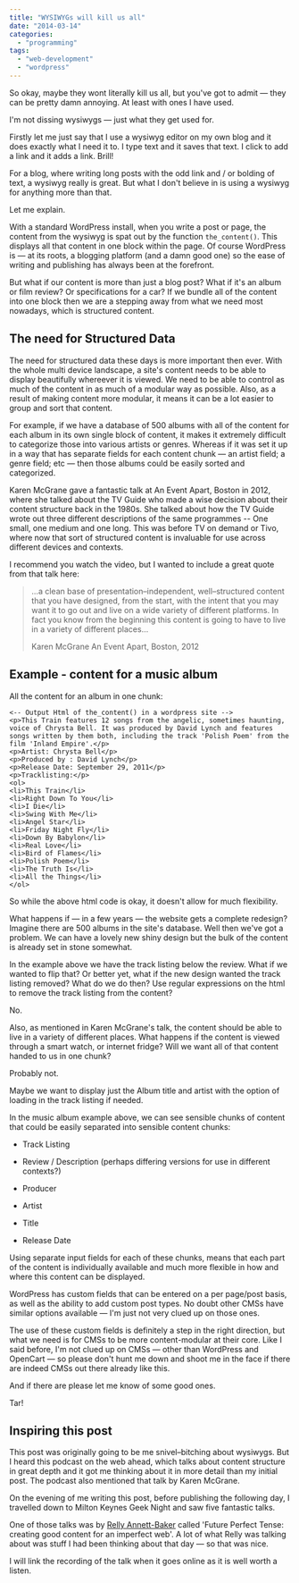 ```yaml
---
title: "WYSIWYGs will kill us all"
date: "2014-03-14"
categories: 
  - "programming"
tags: 
  - "web-development"
  - "wordpress"
---
```


So okay, maybe they wont literally kill us all, but you've got to admit — they can be pretty damn annoying. At least with ones I have used.

I'm not dissing wysiwygs — just what they get used for.

Firstly let me just say that I use a wysiwyg editor on my own blog and it does exactly what I need it to. I type text and it saves that text. I click to add a link and it adds a link. Brill!

For a blog, where writing long posts with the odd link and / or bolding of text, a wysiwyg really is great. But what I don't believe in is using a wysiwyg for anything more than that.

Let me explain.

With a standard WordPress install, when you write a post or page, the content from the wysiwyg is spat out by the function `the_content()`. This displays all that content in one block within the page. Of course WordPress is — at its roots, a blogging platform (and a damn good one) so the ease of writing and publishing has always been at the forefront.

But what if our content is more than just a blog post? What if it's an album or film review? Or specifications for a car? If we bundle all of the content into one block then we are a stepping away from what we need most nowadays, which is structured content.

## The need for Structured Data

The need for structured data these days is more important then ever. With the whole multi device landscape, a site's content needs to be able to display beautifully whereever it is viewed. We need to be able to control as much of the content in as much of a modular way as possible. Also, as a result of making content more modular, it means it can be a lot easier to group and sort that content.

For example, if we have a database of 500 albums with all of the content for each album in its own single block of content, it makes it extremely difficult to categorize those into various artists or genres. Whereas if it was set it up in a way that has separate fields for each content chunk — an artist field; a genre field; etc — then those albums could be easily sorted and categorized.

Karen McGrane gave a fantastic talk at An Event Apart, Boston in 2012, where she talked about the TV Guide who made a wise decision about their content structure back in the 1980s. She talked about how the TV Guide wrote out three different descriptions of the same programmes -- One small, one medium and one long. This was before TV on demand or Tivo, where now that sort of structured content is invaluable for use across different devices and contexts.

I recommend you watch the video, but I wanted to include a great quote from that talk here:

> ...a clean base of presentation–independent, well–structured content that you have designed, from the start, with the intent that you may want it to go out and live on a wide variety of different platforms. In fact you know from the beginning this content is going to have to live in a variety of different places…
> 
> Karen McGrane An Event Apart, Boston, 2012

## Example - content for a music album

All the content for an album in one chunk:

```
<-- Output Html of the_content() in a wordpress site -->
<p>This Train features 12 songs from the angelic, sometimes haunting, voice of Chrysta Bell. It was produced by David Lynch and features songs written by them both, including the track 'Polish Poem' from the film 'Inland Empire'.</p>
<p>Artist: Chrysta Bell</p>
<p>Produced by : David Lynch</p>
<p>Release Date: September 29, 2011</p>
<p>Tracklisting:</p>
<ol>
<li>This Train</li>
<li>Right Down To You</li>
<li>I Die</li>
<li>Swing With Me</li>
<li>Angel Star</li>
<li>Friday Night Fly</li>
<li>Down By Babylon</li>
<li>Real Love</li>
<li>Bird of Flames</li>
<li>Polish Poem</li>
<li>The Truth Is</li>
<li>All the Things</li>
</ol>
```

So while the above html code is okay, it doesn't allow for much flexibility.

What happens if — in a few years — the website gets a complete redesign? Imagine there are 500 albums in the site's database. Well then we've got a problem. We can have a lovely new shiny design but the bulk of the content is already set in stone somewhat.

In the example above we have the track listing below the review. What if we wanted to flip that? Or better yet, what if the new design wanted the track listing removed? What do we do then? Use regular expressions on the html to remove the track listing from the content?

No.

Also, as mentioned in Karen McGrane's talk, the content should be able to live in a variety of different places. What happens if the content is viewed through a smart watch, or internet fridge? Will we want all of that content handed to us in one chunk?

Probably not.

Maybe we want to display just the Album title and artist with the option of loading in the track listing if needed.

In the music album example above, we can see sensible chunks of content that could be easily separated into sensible content chunks:

- Track Listing

- Review / Description (perhaps differing versions for use in different contexts?)

- Producer

- Artist

- Title

- Release Date

Using separate input fields for each of these chunks, means that each part of the content is individually available and much more flexible in how and where this content can be displayed.

WordPress has custom fields that can be entered on a per page/post basis, as well as the ability to add custom post types. No doubt other CMSs have similar options available — I'm just not very clued up on those ones.

The use of these custom fields is definitely a step in the right direction, but what we need is for CMSs to be more content-modular at their core. Like I said before, I'm not clued up on CMSs — other than WordPress and OpenCart — so please don't hunt me down and shoot me in the face if there are indeed CMSs out there already like this.

And if there are please let me know of some good ones.

Tar!

## Inspiring this post

This post was originally going to be me snivel–bitching about wysiwygs. But I heard this podcast on the web ahead, which talks about content structure in great depth and it got me thinking about it in more detail than my initial post. The podcast also mentioned that talk by Karen McGrane.

On the evening of me writing this post, before publishing the following day, I travelled down to Milton Keynes Geek Night and saw five fantastic talks.

One of those talks was by [Relly Annett-Baker](https://24ways.org/authors/rellyannettbaker/) called 'Future Perfect Tense: creating good content for an imperfect web'. A lot of what Relly was talking about was stuff I had been thinking about that day — so that was nice.

I will link the recording of the talk when it goes online as it is well worth a listen.

